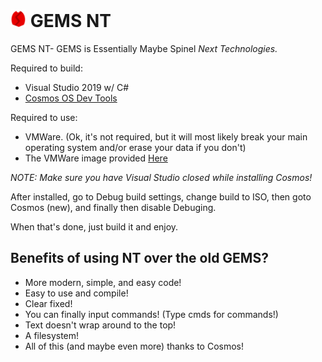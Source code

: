# <img src="gems.png" alt="Logo" width="5%"/> GEMS NT
GEMS NT- GEMS is Essentially Maybe Spinel *Next Technologies.*

Required to build:

* Visual Studio 2019 w/ C#
* [Cosmos OS Dev Tools](https://github.com/CosmosOS/Cosmos/releases)

Required to use:
  * VMWare. (Ok, it's not required, but it will most likely break your main operating system and/or erase your data if you don't)
  * The VMWare image provided [Here](https://github.com/sparksammy/GEMS-NT/releases/download/0.43a/Filesystem.vmdk)

*NOTE: Make sure you have Visual Studio closed while installing Cosmos!*

After installed, go to Debug build settings, change build to ISO, then goto Cosmos (new), and finally then disable Debuging.

When that's done, just build it and enjoy.

## Benefits of using NT over the old GEMS?
* More modern, simple, and easy code!
* Easy to use and compile!
* Clear fixed!
* You can finally input commands! (Type cmds for commands!)
* Text doesn't wrap around to the top!
* A filesystem!
* All of this (and maybe even more) thanks to Cosmos!
